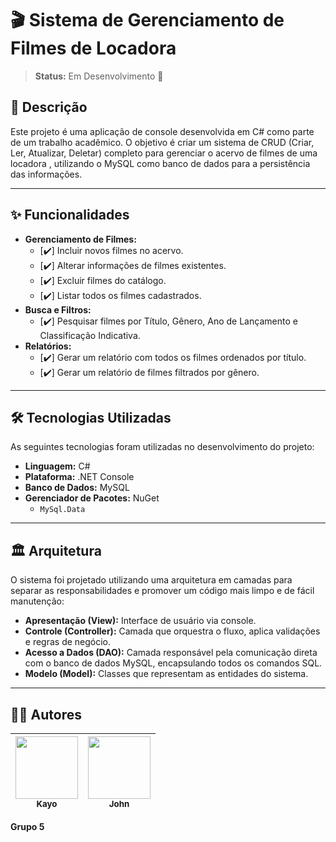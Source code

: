 # 🎬 Sistema de Gerenciamento de Filmes de Locadora

> **Status:** Em Desenvolvimento 🚧

## 📝 Descrição

Este projeto é uma aplicação de console desenvolvida em C# como parte de um trabalho acadêmico. O objetivo é criar um sistema de CRUD (Criar, Ler, Atualizar, Deletar) completo para gerenciar o acervo de filmes de uma locadora , utilizando o MySQL como banco de dados para a persistência das informações.

---

## ✨ Funcionalidades

-   **Gerenciamento de Filmes:**
    -   [✔️] Incluir novos filmes no acervo.
    -   [✔️] Alterar informações de filmes existentes.
    -   [✔️] Excluir filmes do catálogo.
    -   [✔️] Listar todos os filmes cadastrados.
-   **Busca e Filtros:**
    -   [✔️] Pesquisar filmes por Título, Gênero, Ano de Lançamento e Classificação Indicativa.
-   **Relatórios:**
    -   [✔️] Gerar um relatório com todos os filmes ordenados por título.
    -   [✔️] Gerar um relatório de filmes filtrados por gênero.

---

## 🛠️ Tecnologias Utilizadas

As seguintes tecnologias foram utilizadas no desenvolvimento do projeto:

-   **Linguagem:** C# 
-   **Plataforma:** .NET Console
-   **Banco de Dados:** MySQL 
-   **Gerenciador de Pacotes:** NuGet
    -   `MySql.Data`

---

## 🏛️ Arquitetura

O sistema foi projetado utilizando uma arquitetura em camadas para separar as responsabilidades e promover um código mais limpo e de fácil manutenção:

-   **Apresentação (View):** Interface de usuário via console.
-   **Controle (Controller):** Camada que orquestra o fluxo, aplica validações e regras de negócio.
-   **Acesso a Dados (DAO):** Camada responsável pela comunicação direta com o banco de dados MySQL, encapsulando todos os comandos SQL.
-   **Modelo (Model):** Classes que representam as entidades do sistema.

---

## 👨‍💻 Autores

| [<img src="https://avatars.githubusercontent.com/u/80902181?v=4" width="100px;"/><br /><sub><b>Kayo</b></sub>](https://github.com/kayoweiber)<br /> | [<img src="https://avatars.githubusercontent.com/u/10137?v=4" width="100px;"/><br /><sub><b>John</b></sub>](https://github.com/JohnWeslley01)<br /> |
| :---: | :---: |

**Grupo 5** 